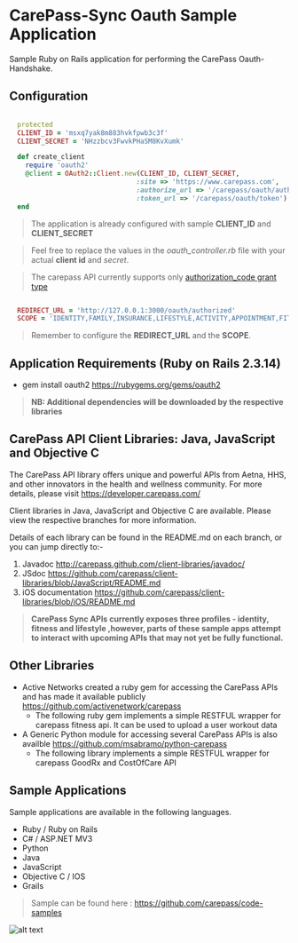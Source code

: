 CarePass-Sync Oauth Sample Application
=============

Sample Ruby on Rails application for performing the CarePass Oauth-Handshake.

Configuration
--------------------------

```ruby

  protected
  CLIENT_ID = 'msxq7yak8m883hvkfpwb3c3f'
  CLIENT_SECRET = 'NHzzbcv3FwvkPHaSM8KvXumk'

  def create_client
    require 'oauth2'
    @client = OAuth2::Client.new(CLIENT_ID, CLIENT_SECRET,
                                :site => 'https://www.carepass.com',
                                :authorize_url => '/carepass/oauth/authorize',
                                :token_url => '/carepass/oauth/token')
  end
```
> The application is already configured with sample **CLIENT_ID** and **CLIENT_SECRET**

> Feel free to replace the values in the *oauth_controller.rb* file with your actual **client id** and *secret*.

> The carepass API currently supports only [authorization_code grant type](http://tools.ietf.org/html/draft-ietf-oauth-v2-31#page-23)

```ruby

  REDIRECT_URL = 'http://127.0.0.1:3000/oauth/authorized'
  SCOPE = 'IDENTITY,FAMILY,INSURANCE,LIFESTYLE,ACTIVITY,APPOINTMENT,FITNESS'
````
> Remember to configure the **REDIRECT_URL** and the **SCOPE**.

Application Requirements (Ruby on Rails 2.3.14)
-----------------------------------------------

+ gem install oauth2 https://rubygems.org/gems/oauth2

> **NB: Additional dependencies will be downloaded by the respective libraries**


CarePass API Client Libraries: Java, JavaScript and Objective C
---------------------------------------------------------------
The CarePass API library offers unique and powerful APIs from Aetna, HHS, and other innovators in the health and wellness community. For more details, please visit <https://developer.carepass.com/>

Client libraries in Java, JavaScript and Objective C are available. Please view the respective branches for more information.

Details of each  library can be found in the README.md on each branch, or you can jump directly to:-

1. Javadoc <http://carepass.github.com/client-libraries/javadoc/>
2. JSdoc <https://github.com/carepass/client-libraries/blob/JavaScript/README.md>
3. iOS documentation <https://github.com/carepass/client-libraries/blob/iOS/README.md>

> **CarePass Sync APIs currently exposes three profiles - identity, fitness and lifestyle ,however, parts of these sample apps attempt to interact with upcoming APIs that may not yet be fully functional.**


Other Libraries 
---------------------------------------------------------------
+ Active Networks created a ruby gem for accessing the CarePass APIs and has made it available publicly https://github.com/activenetwork/carepass
	+ The following ruby gem implements a simple RESTFUL wrapper for carepass fitness api. It can be used to upload a user workout data
+ A Generic Python module for accessing several CarePass APIs is also availble https://github.com/msabramo/python-carepass
	+ The following library implements a simple RESTFUL wrapper for carepass GoodRx and CostOfCare API
	
Sample Applications
---------------------------------------------------------------- 
Sample applications are available in the following languages.
+ Ruby / Ruby on Rails
+ C# / ASP.NET MV3
+ Python
+ Java
+ JavaScript
+ Objective C / IOS
+ Grails
	
> Sample can be found here : https://github.com/carepass/code-samples


![alt text](https://www.carepass.com/carepass/resources/images/registered_cp_logo.png "CarePass Logo")
